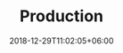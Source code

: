 ---
title: "Production"
date: 2018-12-29T11:02:05+06:00
icon: "ti-world"
description: "production environment"
type : "docs"
weight : 30
---